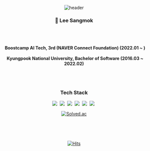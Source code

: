 <div align="center">
  
![header](https://capsule-render.vercel.app/api?type=wave&section=header&color=ededed&fontColor=ffffff&height=150&fontSize=80&animation=fadeIn)
  
### 👋 Lee Sangmok 

  <br/>
  
<h4>
  <br/>
  &nbsp Boostcamp AI Tech, 3rd (NAVER Connect Foundation) (2022.01 ~ )
  <br/>
  <br/>
  &nbsp Kyungpook National University, Bachelor of Software (2016.03 ~ 2022.02)
</h4> 


<!--
[![GitHub stats](https://github-readme-stats.vercel.app/api?username=snmhz&bg_color=30,e96443,904e95,e96443&title_color=fff&text_color=fff&hide=stars&show_icons=true&icon_color=fff)](https://github.com/anuraghazra/github-readme-stats)
-->
  
  <br/>
  <br/>
  
<h3 align="center"> Tech Stack</h3>
<div>
  <img src="https://img.shields.io/badge/Python-3776AB?style=flat-square&logo=python&logoColor=white"/></a>&nbsp
  <img src="https://img.shields.io/badge/PyTorch-%23EE4C2C.svg?style=flat-square&logo=PyTorch&logoColor=white"/></a>&nbsp 
  <img src="https://img.shields.io/badge/FastAPI-005571?style=flat-square&logo=fastapi&logoColor=white"/></a>&nbsp 
  <img src="https://img.shields.io/badge/docker-%230db7ed.svg?style=flat-square&logo=docker&logoColor=white"/></a>&nbsp 
  <img src="https://img.shields.io/badge/Apache%20Airflow-017CEE?style=flat-square&logo=Apache%20Airflow&logoColor=white"/></a>&nbsp 
  <img src="https://img.shields.io/badge/Google_Cloud-4285F4?style=flat-square&logo=google-cloud&logoColor=white"/></a>&nbsp 
</div>
  

  
[![Solved.ac](http://mazassumnida.wtf/api/mini/generate_badge?boj=snmhz325)](https://solved.ac/snmhz325)

  <br/>
  <br/>
  <br/>
  
[![Hits](https://hits.seeyoufarm.com/api/count/incr/badge.svg?url=https%3A%2F%2Fgithub.com%2FSNMHZ&count_bg=%23E96443&title_bg=%23555555&icon=github.svg&icon_color=%23E7E7E7&title=hits&edge_flat=false)](https://hits.seeyoufarm.com)
  
</div>

